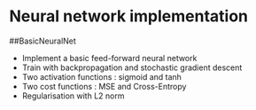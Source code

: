 # Neural network implementation

##BasicNeuralNet

- Implement a basic feed-forward neural network
- Train with backpropagation and stochastic gradient descent
- Two activation functions : sigmoid and tanh
- Two cost functions : MSE and Cross-Entropy
- Regularisation with L2 norm
